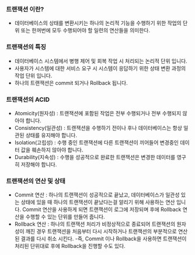 ### 트랜잭션 이란?
* 데이터베이스의 상태를 변환시키는 하나의 논리적 기능을 수행하기 위한 작업의 단위 또는 한꺼번에 모두 수행되어야 할 일련의 연산들을 의미한다.
### 트랜잭션의 특징
* 데이터베이스 시스템에서 병행 제어 및 회복 작업 시 처리되는 논리적 단위 입니다.
* 사용자가 시스템에 대한 서비스 요구 시 시스템이 응답하기 위한 상태 변환 과정의 작업 단위 입니다.
* 하나의 트랜잭션은 commit 되거나 Rollback 됩니다.
### 트랜잭션의 ACID
* Atomicity(원자성) : 트랜잭션에 포함된 작업은 전부 수행되거나 전부 수행되지 않아야 합니다.
* Consistency(일관성) : 트랜잭션을 수행하기 전이나 후나 데이터베이스는 항상 일관된 상태를 유지해야 합니다.
* Isolation(고립성) : 수행 중인 트랜잭션에 다른 트랜잭션이 끼어들어 변경중인 데이터 값을 훼손하지 않아야 합니다.
* Durability(지속성) : 수행을 성공적으로 완료한 트랜잭션은 변경한 데이터를 영구히 저장해야 합니다.
### 트랜잭션의 연산 및 상태
* Commit 연산 : 하나의 트랜잭션이 성공적으로 끝났고, 데이터베이스가 일관성 있는 상태에 있을 때 하나의 트랜잭션이 끝났다는걸 알리기 위해 사용하는 연산 입니다.
Commit 연산을 사용하게 되면 트랜잭션이 로그에 저장되며 후에 Rollback 연산을 수행할 수 있는 단위를 만들어 줍니다.
* Rollback 연산 : 하나의 트랜잭션 처리가 비정상적으로 종료되어 트랜잭션의 원자성이 깨진 경우 트랜잭션을 처음부터 다시 시작하거나 트랜잭션의 부분적으로 연산된 결과를 다시 취소 시킨다.
-즉, Commit 이나 Rollback을 사용하면 트랜잭션이 처리된 단위대로 후에 Rollback을 진행할 수도 있다.

